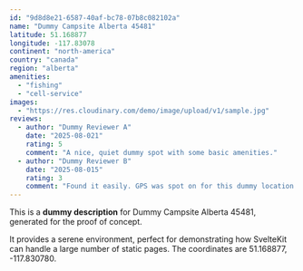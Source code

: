 ```yaml
---
id: "9d8d8e21-6587-40af-bc78-07b8c082102a"
name: "Dummy Campsite Alberta 45481"
latitude: 51.168877
longitude: -117.83078
continent: "north-america"
country: "canada"
region: "alberta"
amenities:
  - "fishing"
  - "cell-service"
images:
  - "https://res.cloudinary.com/demo/image/upload/v1/sample.jpg"
reviews:
  - author: "Dummy Reviewer A"
    date: "2025-08-021"
    rating: 5
    comment: "A nice, quiet dummy spot with some basic amenities."
  - author: "Dummy Reviewer B"
    date: "2025-08-015"
    rating: 3
    comment: "Found it easily. GPS was spot on for this dummy location."
---
```


This is a **dummy description** for Dummy Campsite Alberta 45481, generated for the proof of concept.

It provides a serene environment, perfect for demonstrating how SvelteKit can handle a large number of static pages. The coordinates are 51.168877, -117.830780.
